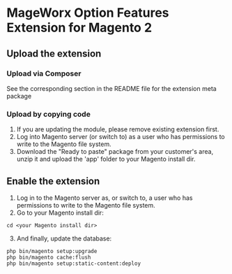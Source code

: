 # MageWorx Option Features Extension for Magento 2

## Upload the extension

### Upload via Composer

See the corresponding section in the README file for the extension meta package

### Upload by copying code

1. If you are updating the module, please remove existing extension first.
2. Log into Magento server (or switch to) as a user who has permissions to write to the Magento file system.
3. Download the "Ready to paste" package from your customer's area, unzip it and upload the 'app' folder to your Magento install dir.

## Enable the extension

1. Log in to the Magento server as, or switch to, a user who has permissions to write to the Magento file system.
2. Go to your Magento install dir:
```
cd <your Magento install dir> 
```

3. And finally, update the database:
```
php bin/magento setup:upgrade
php bin/magento cache:flush
php bin/magento setup:static-content:deploy
```
